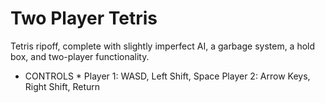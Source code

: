 # Two Player Tetris

Tetris ripoff, complete with slightly imperfect AI, a garbage system, a hold box, and two-player functionality.

* CONTROLS *
Player 1: WASD, Left Shift, Space
Player 2: Arrow Keys, Right Shift, Return